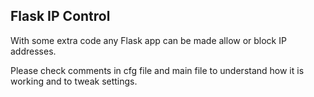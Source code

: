 ## Flask IP Control

With some extra code any Flask app can be made allow
or block IP addresses.

Please check comments in cfg file and main file to understand how
it is working and to tweak settings.
